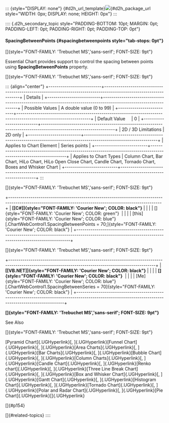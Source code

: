 ::: {style="DISPLAY: none"}
[](ms-xhelp:///?Id=d2h_url_template){#d2h_url_template}![](!package_url!){#d2h_package_url style="WIDTH: 0px; DISPLAY: none; HEIGHT: 0px"}
:::

:::: {.d2h_secondary_topic style="PADDING-BOTTOM: 10pt; MARGIN: 0pt; PADDING-LEFT: 0pt; PADDING-RIGHT: 0pt; PADDING-TOP: 0pt"}
#### SpacingBetweenPoints {#spacingbetweenpoints style="tab-stops: 0pt"}

[]{style="FONT-FAMILY: 'Trebuchet MS','sans-serif'; FONT-SIZE: 9pt"} 

Essential Chart provides support to control the spacing between points using **SpacingBetweenPoints** property.

[]{style="FONT-FAMILY: 'Trebuchet MS','sans-serif'; FONT-SIZE: 9pt"} 

::: {align="center"}
+--------------------------+------------------------------------------------------------------------------------------------------------------+
| Details                                                                                                                                     |
+--------------------------+------------------------------------------------------------------------------------------------------------------+
| Possible Values          | A double value (0 to 99)                                                                                         |
+--------------------------+------------------------------------------------------------------------------------------------------------------+
| Default Value            | 0                                                                                                                |
+--------------------------+------------------------------------------------------------------------------------------------------------------+
| 2D / 3D Limitations      | 2D only                                                                                                          |
+--------------------------+------------------------------------------------------------------------------------------------------------------+
| Applies to Chart Element | Series points                                                                                                    |
+--------------------------+------------------------------------------------------------------------------------------------------------------+
| Applies to Chart Types   | Column Chart, Bar Chart, HiLo Chart, HiLo Open Close Chart, Candle Chart, Tornado Chart, Boxes and Whisker Chart |
+--------------------------+------------------------------------------------------------------------------------------------------------------+
:::

[]{style="FONT-FAMILY: 'Trebuchet MS','sans-serif'; FONT-SIZE: 9pt"} 

+---------------------------------------------------------------------------------------------------------------------------------------------------------+
| **[\[C#\]]{style="FONT-FAMILY: 'Courier New'; COLOR: black"}**                                                                                          |
|                                                                                                                                                         |
| []{style="FONT-FAMILY: 'Courier New'; COLOR: green"}                                                                                                    |
|                                                                                                                                                         |
| [this]{style="FONT-FAMILY: 'Courier New'; COLOR: blue"}[.ChartWebControl1.SpacingBetweenPoints = 70;]{style="FONT-FAMILY: 'Courier New'; COLOR: black"} |
+---------------------------------------------------------------------------------------------------------------------------------------------------------+

[]{style="FONT-FAMILY: 'Trebuchet MS','sans-serif'; FONT-SIZE: 9pt"} 

+------------------------------------------------------------------------------------------------------------------------------------------------------+
| **[\[VB.NET\]]{style="FONT-FAMILY: 'Courier New'; COLOR: black"}**                                                                                   |
|                                                                                                                                                      |
| **[]{style="FONT-FAMILY: 'Courier New'; COLOR: black"}**                                                                                             |
|                                                                                                                                                      |
| [Me]{style="FONT-FAMILY: 'Courier New'; COLOR: blue"}[.ChartWebControl1.SpacingBetweenSeries = 70]{style="FONT-FAMILY: 'Courier New'; COLOR: black"} |
+------------------------------------------------------------------------------------------------------------------------------------------------------+

**[]{style="FONT-FAMILY: 'Trebuchet MS','sans-serif'; FONT-SIZE: 9pt"}** 

See Also

[]{style="FONT-FAMILY: 'Trebuchet MS','sans-serif'; FONT-SIZE: 9pt"} 

[Pyramid Chart]{.UGHyperlink}[, ]{.UGHyperlink}[Funnel Chart]{.UGHyperlink}[, ]{.UGHyperlink}[Area Charts]{.UGHyperlink}[, ]{.UGHyperlink}[Bar Charts]{.UGHyperlink}[, ]{.UGHyperlink}[Bubble Chart]{.UGHyperlink}[, ]{.UGHyperlink}[Column Charts]{.UGHyperlink}[, ]{.UGHyperlink}[Candle Chart]{.UGHyperlink}[, ]{.UGHyperlink}[Renko chart]{.UGHyperlink}[, ]{.UGHyperlink}[Three Line Break Chart]{.UGHyperlink}[, ]{.UGHyperlink}[Box and Whisker Chart]{.UGHyperlink}[, ]{.UGHyperlink}[Gantt Chart]{.UGHyperlink}[, ]{.UGHyperlink}[Histogram Chart]{.UGHyperlink}[, ]{.UGHyperlink}[Tornado Chart]{.UGHyperlink}[, ]{.UGHyperlink}[Polar and Radar Chart]{.UGHyperlink}[, ]{.UGHyperlink}[Pie Chart]{.UGHyperlink}[]{.UGHyperlink}

[]{#p154} 

[]{#related-topics}
::::
